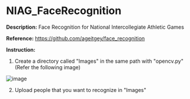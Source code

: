 # NIAG_FaceRecognition

**Description:** Face Recognition for National Intercollegiate Athletic Games

**Reference:** https://github.com/ageitgey/face_recognition

**Instruction:** 
1. Create a directory called "Images" in the same path with "opencv.py" (Refer the following image)

![image](https://github.com/KBLin1996/NIAG_FaceRecognition/blob/master/Reference.png)

2. Upload people that you want to recognize in "Images" 
